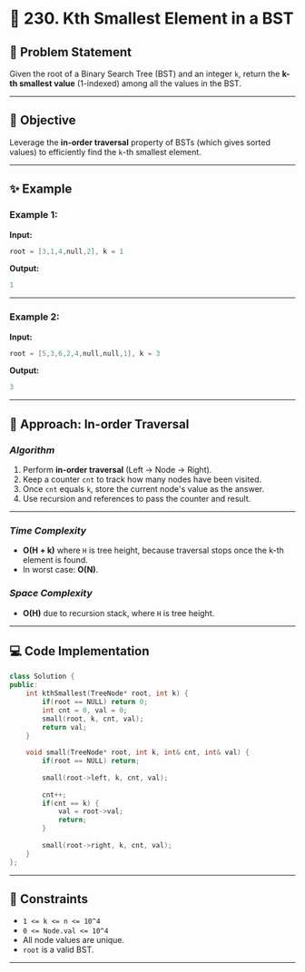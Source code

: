 
# 🌳 230. Kth Smallest Element in a BST

## 📘 Problem Statement

Given the root of a Binary Search Tree (BST) and an integer `k`, return the **k-th smallest value** (1-indexed) among all the values in the BST.

---

## 🎯 Objective

Leverage the **in-order traversal** property of BSTs (which gives sorted values) to efficiently find the `k`-th smallest element.

---

## ✨ Example

### Example 1:

**Input:**

```cpp
root = [3,1,4,null,2], k = 1
```

**Output:**

```cpp
1
```

---

### Example 2:

**Input:**

```cpp
root = [5,3,6,2,4,null,null,1], k = 3
```

**Output:**

```cpp
3
```

---

## 🚀 Approach: In-order Traversal

### *Algorithm*

1. Perform **in-order traversal** (Left → Node → Right).
2. Keep a counter `cnt` to track how many nodes have been visited.
3. Once `cnt` equals `k`, store the current node's value as the answer.
4. Use recursion and references to pass the counter and result.

---

### *Time Complexity*

* **O(H + k)** where `H` is tree height, because traversal stops once the k-th element is found.
* In worst case: **O(N)**.

### *Space Complexity*

* **O(H)** due to recursion stack, where `H` is tree height.

---

## 💻 Code Implementation

```cpp
class Solution {
public:
    int kthSmallest(TreeNode* root, int k) {
        if(root == NULL) return 0;
        int cnt = 0, val = 0;
        small(root, k, cnt, val);
        return val;
    }
    
    void small(TreeNode* root, int k, int& cnt, int& val) {
        if(root == NULL) return;
        
        small(root->left, k, cnt, val);
        
        cnt++;
        if(cnt == k) {
            val = root->val;
            return;
        }
        
        small(root->right, k, cnt, val);
    }
};
```

---

## 🔧 Constraints

* `1 <= k <= n <= 10^4`
* `0 <= Node.val <= 10^4`
* All node values are unique.
* `root` is a valid BST.

---
